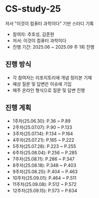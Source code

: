 # CS-study-25
저서 "이것이 컴퓨터 과학이다" 기반 스터디 기록

- 참여자: 추호성, 김준현
- 저서: 이것이 컴퓨터 과학이다
- 진행 기간: 2025.06 ~ 2025.09 주 1회 진행

## 진행 방식
- 각 참여자는 리포지토리에 개념 정리본 기재
- 예상 질문 및 답변은 이슈에 기입
- 매주 온라인 형식으로 질문 및 답변 진행

## 진행 계획
- 1주차(25.06.30): P.36 ~ P.89
- 2주차(25.07.07): P.90 ~ P.133
- 3주차(25.07.14): P.134 ~ P.164
- 4주차(25.07.21): P.165 ~ P.222
- 5주차(25.07.28): P.223 ~ P.255
- 6주차(25.08.04): P.256 ~ P.285
- 7주차(25.08.11): P.286 ~ P.347
- 8주차(25.08.18): P.348 ~ P.403
- 9주차(25.08.25): P.404 ~ P.463
- 10주차(25.09.01): P.464 ~ P.511
- 11주차(25.09.08): P.512 ~ P.572
- 12주차(25.09.15): P.573 ~ P.634
